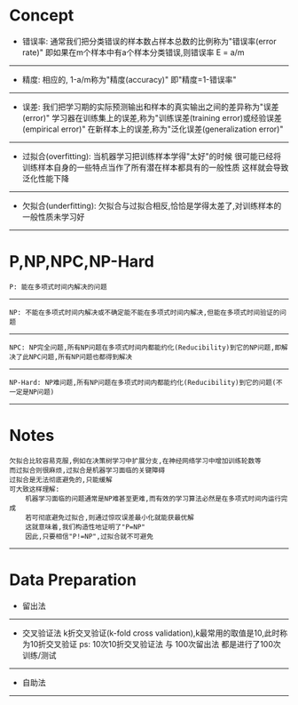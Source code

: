 # Concept
- 错误率:
    通常我们把分类错误的样本数占样本总数的比例称为"错误率(error rate)"
    即如果在m个样本中有a个样本分类错误,则错误率 E = a/m
---
- 精度:
    相应的, 1-a/m称为"精度(accuracy)"
    即"精度=1-错误率"
---
- 误差:
    我们把学习期的实际预测输出和样本的真实输出之间的差异称为"误差(error)"
    学习器在训练集上的误差,称为"训练误差(training error)或经验误差(empirical error)"
    在新样本上的误差,称为"泛化误差(generalization error)"
---
- 过拟合(overfitting):
    当机器学习把训练样本学得"太好"的时候
    很可能已经将训练样本自身的一些特点当作了所有潜在样本都具有的一般性质
    这样就会导致泛化性能下降
---
- 欠拟合(underfitting):
    欠拟合与过拟合相反,恰恰是学得太差了,对训练样本的一般性质未学习好
---

# P,NP,NPC,NP-Hard
    P: 能在多项式时间内解决的问题
---
    NP: 不能在多项式时间内解决或不确定能不能在多项式时间内解决,但能在多项式时间验证的问题
---
    NPC: NP完全问题,所有NP问题在多项式时间内都能约化(Reducibility)到它的NP问题,即解决了此NPC问题,所有NP问题也都得到解决
---
    NP-Hard: NP难问题,所有NP问题在多项式时间内都能约化(Reducibility)到它的问题(不一定是NP问题)
---

# Notes
    欠拟合比较容易克服,例如在决策树学习中扩展分支,在神经网络学习中增加训练轮数等
    而过拟合则很麻烦,过拟合是机器学习面临的关键障碍
    过拟合是无法彻底避免的,只能缓解
    可大致这样理解:
        机器学习面临的问题通常是NP难甚至更难,而有效的学习算法必然是在多项式时间内运行完成
        若可彻底避免过拟合,则通过惊叹误差最小化就能获最优解
        这就意味着,我们构造性地证明了"P=NP"
        因此,只要相信"P!=NP",过拟合就不可避免
---

# Data Preparation
- 留出法
---

- 交叉验证法
    k折交叉验证(k-fold cross validation),k最常用的取值是10,此时称为10折交叉验证
    ps: 10次10折交叉验证法 与 100次留出法 都是进行了100次 训练/测试
---

- 自助法

---

